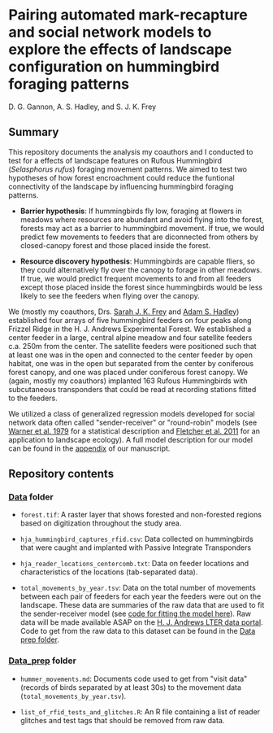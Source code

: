 # Pairing automated mark-recapture and social network models to explore the effects of landscape configuration on hummingbird foraging patterns

D. G. Gannon, A. S. Hadley, and S. J. K. Frey

## Summary

This repository documents the analysis my coauthors and I conducted to test for a effects of landscape features on Rufous Hummingbird (*Selasphorus rufus*) foraging movement patterns. We aimed to test two hypotheses of how forest encroachment could reduce the funtional connectivity of the landscape by influencing hummingbird foraging patterns.

* **Barrier hypothesis**: If hummingbirds fly low, foraging at flowers in meadows where resources are abundant and avoid flying into the forest, forests may act as a barrier to hummingbird movement. If true, we would predict few movements to feeders that are diconnected from others by closed-canopy forest and those placed inside the forest.

* **Resource discovery hypothesis**: Hummingbirds are capable fliers, so they could alternatively fly over the canopy to forage in other meadows. If true, we would predict frequent movements to and from all feeders except those placed inside the forest since hummingbirds would be less likely to see the feeders when flying over the canopy. 

We (mostly my coauthors, Drs. [Sarah J. K. Frey](http://sarahjkfrey.com/) and [Adam S. Hadley](https://www.forestbiodiversity.org/adam-hadley)) established four arrays of five hummingbird feeders on four peaks along Frizzel Ridge in the H. J. Andrews Experimental Forest. We established a center feeder in a large, central alpine meadow and four satellite feeders c.a. 250m from the center. The satellite feeders were positioned such that at least one was in the open and connected to the center feeder by open habitat, one was in the open but separated from the center by coniferous forest canopy, and one was placed under coniferous forest canopy. We (again, mostly my coauthors) implanted 163 Rufous Hummingbirds with subcutaneous transponders that could be read at recording stations fitted to the feeders. 

We utilized a class of generalized regression models developed for social network data often called "sender-receiver" or "round-robin" models (see [Warner et al. 1979](https://www.researchgate.net/publication/232567388_A_new_round_robin_analysis_of_variance_for_social_interaction_data) for a statistical description and [Fletcher et al. 2011](https://www-pnas-org.ezproxy.proxy.library.oregonstate.edu/content/108/48/19282) for an application to landscape ecology). A full model description for our model can be found in the [appendix](https://github.com/Dusty-Gannon/RUHU-movements/blob/main/Gannon_et_al_RSBL_ESM_appendixS1.pdf) of our manuscript.

## Repository contents

### [Data](https://github.com/Dusty-Gannon/RUHU-movements/tree/main/Data) folder

* `forest.tif`: A raster layer that shows forested and non-forested regions based on digitization throughout the study area.

* `hja_hummingbird_captures_rfid.csv`: Data collected on hummingbirds that were caught and implanted with Passive Integrate Transponders

* `hja_reader_locations_centercomb.txt`: Data on feeder locations and characteristics of the locations (tab-separated data).

* `total_movements_by_year.tsv`: Data on the total number of movements between each pair of feeders for each year the feeders were out on the landscape. These data are summaries of the raw data that are used to fit the sender-receiver model (see [code for fitting the model here](https://github.com/Dusty-Gannon/RUHU-movements/blob/main/Analysis/Bilinear_model_bird_movement.md)). Raw data will be made available ASAP on the [H. J. Andrews LTER data portal](http://andlter.forestry.oregonstate.edu/data/abstract.aspx?dbcode=SA028). Code to get from the raw data to this dataset can be found in the [Data prep folder](https://github.com/Dusty-Gannon/RUHU-movements/tree/main/Data_prep).

### [Data_prep](https://github.com/Dusty-Gannon/RUHU-movements/tree/main/Data_prep) folder

* `hummer_movements.md`: Documents code used to get from "visit data" (records of birds separated by at least 30s) to the movement data (`total_movements_by_year.tsv`).

* `list_of_rfid_tests_and_glitches.R`: An R file containing a list of reader glitches and test tags that should be removed from raw data.



